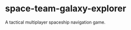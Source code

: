 space-team-galaxy-explorer
==========================

A tactical multiplayer spaceship navigation game.

